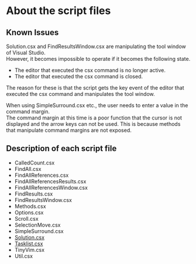 About the script files
===

## Known Issues

Solution.csx and FindResultsWindow.csx are manipulating the tool window of Visual Studio.  
However, it becomes impossible to operate if it becomes the following state.  

- The editor that executed the csx command is no longer active.  
- The editor that executed the csx command is closed.  

The reason for these is that the script gets the key event of the editor that executed the csx command and manipulates the tool window.  

When using SimpleSurround.csx etc., the user needs to enter a value in the command margin.  
The command margin at this time is a poor function that the cursor is not displayed and the arrow keys can not be used.
This is because methods that manipulate command margins are not exposed.  

## Description of each script file

- CalledCount.csx
- FindAll.csx
- FindAllReferences.csx
- FindAllReferencesResults.csx
- FindAllReferencesWindow.csx
- FindResults.csx
- FindResultsWindow.csx
- Methods.csx
- Options.csx
- Scroll.csx
- SelectionMove.csx
- SimpleSurround.csx
- [Solution.csx](Solution.md)
- [Tasklist.csx](TaskList.md)
- TinyVim.csx
- Util.csx
